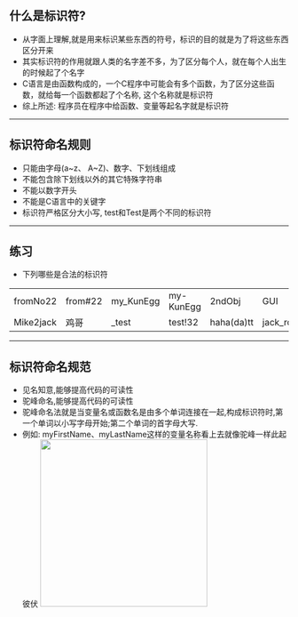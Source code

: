 ## 什么是标识符?

- 从字面上理解,就是用来标识某些东西的符号，标识的目的就是为了将这些东西区分开来
- 其实标识符的作用就跟人类的名字差不多，为了区分每个人，就在每个人出生的时候起了个名字
- C语言是由函数构成的，一个C程序中可能会有多个函数，为了区分这些函数，就给每一个函数都起了个名称, 这个名称就是标识符
- 综上所述: 程序员在程序中给函数、变量等起名字就是标识符

---

## 标识符命名规则

- 只能由字母(a~z、 A~Z)、数字、下划线组成
- 不能包含除下划线以外的其它特殊字符串
- 不能以数字开头
- 不能是C语言中的关键字
- 标识符严格区分大小写, test和Test是两个不同的标识符

---

## 练习

- 下列哪些是合法的标识符

|           |         |           |           |            |           |           |
| --------- | ------- | --------- | --------- | ---------- | --------- | --------- |
| fromNo22  | from#22 | my_KunEgg | my-KunEgg | 2ndObj     | GUI       | lnj       |
| Mike2jack | 鸡哥      | _test     | test!32   | haha(da)tt | jack_rose | jack&rose |

---

## 标识符命名规范

- 见名知意,能够提高代码的可读性
- 驼峰命名,能够提高代码的可读性
- 驼峰命名法就是当变量名或函数名是由多个单词连接在一起,构成标识符时,第一个单词以小写字母开始;第二个单词的首字母大写.
- 例如: myFirstName、myLastName这样的变量名称看上去就像驼峰一样此起彼伏
  <img src="https://img-blog.csdnimg.cn/img_convert/2b8f50edb3b6449fb02a26a07c671ab4.png" title="" alt="" width="301">


